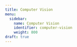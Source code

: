 ```yaml
---
title: Computer Vision
menu:
  sidebar:
    name: Computer Vision
    identifier: computer-vision
    weight: 800
draft: true
---
```


